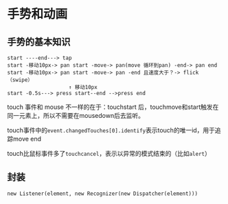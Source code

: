 # 手势和动画

## 手势的基本知识
```
start ----end---> tap
start -移动10px-> pan start -move-> pan(move 循环到pan) -end-> pan end
start -移动10px-> pan start -move-> pan -end 且速度大于？-> flick（swipe）
                    ↑ 移动10px
start -0.5s---> press start--end -->press end
```


touch 事件和 mouse 不一样的在于：touchstart 后，touchmove和start触发在同一元素上，所以不需要在mousedown后去监听。

touch事件中的`event.changedTouches[0].identify`表示touch的唯一id，用于追踪move end

touch比鼠标事件多了`touchcancel`，表示以异常的模式结束的（比如`alert`）

## 封装
`new Listener(element, new Recognizer(new Dispatcher(element)))`